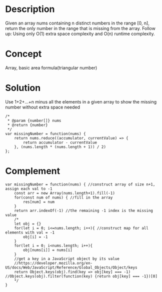 # Description 
Given an array nums containing n distinct numbers in the range [0, n], return the only number in the range that is missing from the array. Follow up: Using only O(1) extra space complexity and O(n) runtime complexity.
# Concept
Array, basic area formula(triangular number)
# Solution 
Use 1+2+...+n minus all the elements in a given array to show the missing number without extra space needed
```
/*
 * @param {number[]} nums
 * @return {number}
 */
var missingNumber = function(nums) {
    return nums.reduce((accumulator, currentValue) => {
        return accumulator - currentValue
    }, (nums.length * (nums.length + 1)) / 2)
};
```
# Complement
```
var missingNumber = function(nums) { //construct array of size n+1, assign each val to -1 
    const arr = new Array(nums.length+1).fill(-1)
    for(const num of nums) { //fill in the array
        res[num] = num
    }
    return arr.indexOf(-1) //the remaining -1 index is the missing value
    /*
    let obj = {}
    for(let i = 0; i<=nums.length; i++){ //construct map for all elements with val = -1
        obj[i] = -1
    }
    for(let i = 0; i<nums.length; i++){ 
        obj[nums[i]] = nums[i]
    }
    //get a key in a JavaScript object by its value
    //https://developer.mozilla.org/en-US/docs/Web/JavaScript/Reference/Global_Objects/Object/keys
    return Object.keys(obj).find(key => obj[key] === -1) //Object.keys(obj).filter(function(key) {return obj[key] === -1})[0]
    */
}
```
